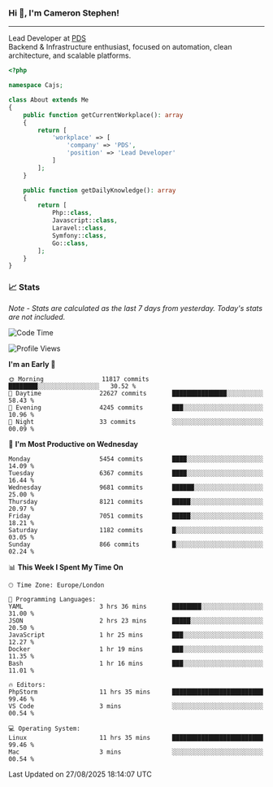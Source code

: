 ### Hi 👋, I'm Cameron Stephen!

---

Lead Developer at [PDS](https://prindatasolutions.co.uk)  
Backend & Infrastructure enthusiast, focused on automation, clean architecture, and scalable platforms.


```php
<?php

namespace Cajs;

class About extends Me
{
    public function getCurrentWorkplace(): array
    {
        return [
            'workplace' => [
                'company' => 'PDS',
                'position' => 'Lead Developer'
            ]
        ];
    }

    public function getDailyKnowledge(): array
    {
        return [
            Php::class,
            Javascript::class,
            Laravel::class,
            Symfony::class,
            Go::class,
        ];
    }
}
```

### 📈 Stats
<p><em>Note - Stats are calculated as the last 7 days from yesterday. Today's stats are not included.</em></p>


<!--START_SECTION:waka-->
![Code Time](http://img.shields.io/badge/Code%20Time-4%2C661%20hrs%207%20mins-blue)

![Profile Views](http://img.shields.io/badge/Profile%20Views-0-blue)

**I'm an Early 🐤** 

```text
🌞 Morning                11817 commits       ████████░░░░░░░░░░░░░░░░░   30.52 % 
🌆 Daytime                22627 commits       ███████████████░░░░░░░░░░   58.43 % 
🌃 Evening                4245 commits        ███░░░░░░░░░░░░░░░░░░░░░░   10.96 % 
🌙 Night                  33 commits          ░░░░░░░░░░░░░░░░░░░░░░░░░   00.09 % 
```
📅 **I'm Most Productive on Wednesday** 

```text
Monday                   5454 commits        ████░░░░░░░░░░░░░░░░░░░░░   14.09 % 
Tuesday                  6367 commits        ████░░░░░░░░░░░░░░░░░░░░░   16.44 % 
Wednesday                9681 commits        ██████░░░░░░░░░░░░░░░░░░░   25.00 % 
Thursday                 8121 commits        █████░░░░░░░░░░░░░░░░░░░░   20.97 % 
Friday                   7051 commits        █████░░░░░░░░░░░░░░░░░░░░   18.21 % 
Saturday                 1182 commits        █░░░░░░░░░░░░░░░░░░░░░░░░   03.05 % 
Sunday                   866 commits         █░░░░░░░░░░░░░░░░░░░░░░░░   02.24 % 
```


📊 **This Week I Spent My Time On** 

```text
🕑︎ Time Zone: Europe/London

💬 Programming Languages: 
YAML                     3 hrs 36 mins       ████████░░░░░░░░░░░░░░░░░   31.00 % 
JSON                     2 hrs 23 mins       █████░░░░░░░░░░░░░░░░░░░░   20.50 % 
JavaScript               1 hr 25 mins        ███░░░░░░░░░░░░░░░░░░░░░░   12.27 % 
Docker                   1 hr 19 mins        ███░░░░░░░░░░░░░░░░░░░░░░   11.35 % 
Bash                     1 hr 16 mins        ███░░░░░░░░░░░░░░░░░░░░░░   11.01 % 

🔥 Editors: 
PhpStorm                 11 hrs 35 mins      █████████████████████████   99.46 % 
VS Code                  3 mins              ░░░░░░░░░░░░░░░░░░░░░░░░░   00.54 % 

💻 Operating System: 
Linux                    11 hrs 35 mins      █████████████████████████   99.46 % 
Mac                      3 mins              ░░░░░░░░░░░░░░░░░░░░░░░░░   00.54 % 
```


 Last Updated on 27/08/2025 18:14:07 UTC
<!--END_SECTION:waka-->
